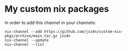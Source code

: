 # My custom nix packages

In order to add this channel in your channels:

```
nix-channel --add https://github.com/jsz4n/custom-nix-pkgs/archive/main.tar.gz jsz4n
nix-channel --update
nix-channel --list
```

